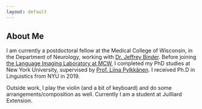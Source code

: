 ```yaml
---
layout: default
---
```


## About Me

<!-- <img class="profile-picture" src="sherlock.jpg"> -->

I am currently a postdoctoral fellow at the Medical College of Wisconsin, in the Department of Neurology, working with [Dr. Jeffrey Binder](http://www.neuro.mcw.edu/index.php/people/jeffrey-binder-md/). Before joining [the Language Imaging Laboratory at MCW](https://www.neuro.mcw.edu/), I completed my PhD studies at New York University, supervised by [Prof. Liina Pylkkänen](https://wp.nyu.edu/neurolinglab/people/liina-pylkkanen/). I received Ph.D in Linguistics from NYU in 2019.

Outside work, I play the violin (and a bit of keyboard) and do some arrangements/composition as well. Currently I am a student at Juilliard Extension.

<!--## Research Interest-->

